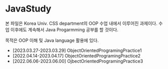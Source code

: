 # JavaStudy

본 파일은 Korea Univ. CSS department의 OOP 수업 내에서 이루어진 과제이다. 수업 이후에도 계속해서 Java Progarmming 공부를 할 것이다.  

목적은 OOP 이해 및 Java language 활용에 있다. 
+ [2023.03.27-2023.03.29] ObjectOrientedProgramingPractice1
+ [2022.04.14-2023.04.17] ObjectOrientedProgramingPractice2
+ [2022.06.06-2023.06.00] OjbectOrientedProgramingPractice3
